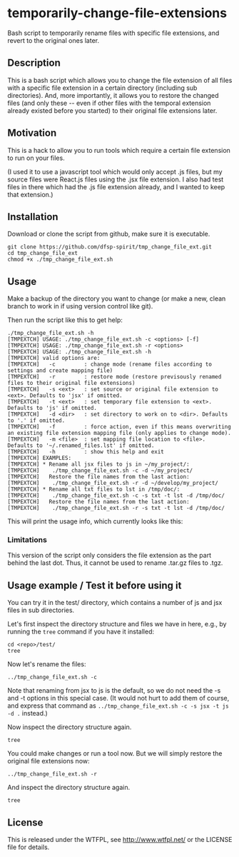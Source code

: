 # temporarily-change-file-extensions
Bash script to temporarily rename files with specific file extensions, and revert to the original ones later.


## Description ##

This is a bash script which allows you to change the file extension of all files with a specific file extension
in a certain directory (including sub directories). And, more importantly, it allows you to restore the 
changed files (and only these -- even if other files with the temporal extension already existed before you
started) to their original file extensions later.

## Motivation ##

This is a hack to allow you to run tools which require a certain file extension to run on your files.

(I used it to use a javascript tool which would only accept .js files, but my source files were React.js files using the .jsx file extension. I also had test files in there which had the .js file extension already, and I wanted to keep that extension.)


## Installation ##

Download or clone the script from github, make sure it is executable.

    git clone https://github.com/dfsp-spirit/tmp_change_file_ext.git
    cd tmp_change_file_ext
    chmod +x ./tmp_change_file_ext.sh


## Usage ##

Make a backup of the directory you want to change (or make a new, clean branch to work in if using version control like git).

Then run the script like this to get help:

    ./tmp_change_file_ext.sh -h
    [TMPEXTCH] USAGE: ./tmp_change_file_ext.sh -c <options> [-f]
    [TMPEXTCH] USAGE: ./tmp_change_file_ext.sh -r <options>
    [TMPEXTCH] USAGE: ./tmp_change_file_ext.sh -h
    [TMPEXTCH] valid options are:
    [TMPEXTCH]   -c         : change mode (rename files according to settings and create mapping file)
    [TMPEXTCH]   -r         : restore mode (restore previsously renamed files to their original file extensions)
    [TMPEXTCH]   -s <ext>   : set source or original file extension to <ext>. Defaults to 'jsx' if omitted.
    [TMPEXTCH]   -t <ext>   : set temporary file extension to <ext>. Defaults to 'js' if omitted.
    [TMPEXTCH]   -d <dir>   : set directory to work on to <dir>. Defaults to '.' if omitted.
    [TMPEXTCH]   -f         : force action, even if this means overwriting an existing file extension mapping file (only applies to change mode).
    [TMPEXTCH]   -m <file>  : set mapping file location to <file>. Defaults to '~/.renamed_files.lst' if omitted.
    [TMPEXTCH]   -h         : show this help and exit
    [TMPEXTCH] EXAMPLES:
    [TMPEXTCH] * Rename all jsx files to js in ~/my_project/:
    [TMPEXTCH]    ./tmp_change_file_ext.sh -c -d ~/my_project/
    [TMPEXTCH]   Restore the file names from the last action:
    [TMPEXTCH]    ./tmp_change_file_ext.sh -r -d ~/develop/my_project/
    [TMPEXTCH] * Rename all txt files to lst in /tmp/doc/:
    [TMPEXTCH]    ./tmp_change_file_ext.sh -c -s txt -t lst -d /tmp/doc/
    [TMPEXTCH]   Restore the file names from the last action:
    [TMPEXTCH]    ./tmp_change_file_ext.sh -r -s txt -t lst -d /tmp/doc/

This will print the usage info, which currently looks like this:



### Limitations ###

This version of the script only considers the file extension as the part behind the last dot. Thus, it cannot be used to rename .tar.gz files to .tgz.

## Usage example / Test it before using it ##

You can try it in the test/ directory, which contains a number of js and jsx files in sub directories. 

Let's first inspect the directory structure and files we have in here, e.g., by running the `tree` command if you have it installed:

    cd <repo>/test/
    tree
    
Now let's rename the files:
    
    ../tmp_change_file_ext.sh -c

Note that renaming from jsx to js is the default, so we do not need the -s and -t options in this special case. (It would not hurt to add them of course, and
express that command as `../tmp_change_file_ext.sh -c -s jsx -t js -d .` instead.)
    
Now inspect the directory structure again.

    tree
    
You could make changes or run a tool now. But we will simply restore the original file extensions now:

    ../tmp_change_file_ext.sh -r

And inspect the directory structure again.

    tree


    
## License ##

This is released under the WTFPL, see http://www.wtfpl.net/ or the LICENSE file for details.

